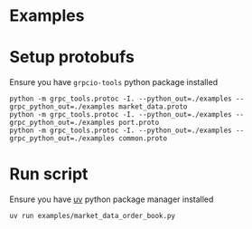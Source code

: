 # Examples

# Setup protobufs
Ensure you have `grpcio-tools` python package installed
```
python -m grpc_tools.protoc -I. --python_out=./examples --grpc_python_out=./examples market_data.proto
python -m grpc_tools.protoc -I. --python_out=./examples --grpc_python_out=./examples port.proto
python -m grpc_tools.protoc -I. --python_out=./examples --grpc_python_out=./examples common.proto
```

# Run script
Ensure you have [uv](https://docs.astral.sh/uv/guides/install-python/) python package manager installed
```
uv run examples/market_data_order_book.py
```